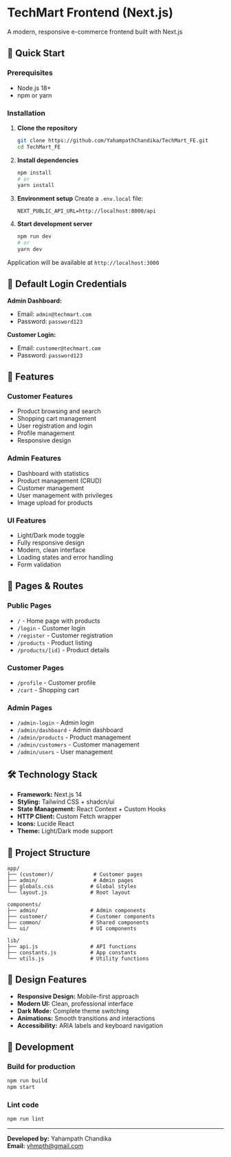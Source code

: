 # TechMart Frontend (Next.js)

A modern, responsive e-commerce frontend built with Next.js

## 🚀 Quick Start

### Prerequisites
- Node.js 18+
- npm or yarn

### Installation

1. **Clone the repository**
   ```bash
   git clone https://github.com/YahampathChandika/TechMart_FE.git
   cd TechMart_FE
   ```

2. **Install dependencies**
   ```bash
   npm install
   # or
   yarn install
   ```

3. **Environment setup**
   Create a `.env.local` file:
   ```
   NEXT_PUBLIC_API_URL=http://localhost:8000/api
   ```

4. **Start development server**
   ```bash
   npm run dev
   # or
   yarn dev
   ```

Application will be available at `http://localhost:3000`

## 🔑 Default Login Credentials

**Admin Dashboard:**
- Email: `admin@techmart.com`
- Password: `password123`

**Customer Login:**
- Email: `customer@techmart.com`
- Password: `password123`

## 🎯 Features

### Customer Features
- Product browsing and search
- Shopping cart management
- User registration and login
- Profile management
- Responsive design

### Admin Features
- Dashboard with statistics
- Product management (CRUD)
- Customer management
- User management with privileges
- Image upload for products

### UI Features
- Light/Dark mode toggle
- Fully responsive design
- Modern, clean interface
- Loading states and error handling
- Form validation

## 📱 Pages & Routes

### Public Pages
- `/` - Home page with products
- `/login` - Customer login
- `/register` - Customer registration
- `/products` - Product listing
- `/products/[id]` - Product details

### Customer Pages
- `/profile` - Customer profile
- `/cart` - Shopping cart

### Admin Pages
- `/admin-login` - Admin login
- `/admin/dashboard` - Admin dashboard
- `/admin/products` - Product management
- `/admin/customers` - Customer management
- `/admin/users` - User management

## 🛠 Technology Stack

- **Framework:** Next.js 14
- **Styling:** Tailwind CSS + shadcn/ui
- **State Management:** React Context + Custom Hooks
- **HTTP Client:** Custom Fetch wrapper
- **Icons:** Lucide React
- **Theme:** Light/Dark mode support

## 📁 Project Structure

```
app/
├── (customer)/             # Customer pages
├── admin/                  # Admin pages
├── globals.css            # Global styles
└── layout.js              # Root layout

components/
├── admin/                 # Admin components
├── customer/              # Customer components
├── common/                # Shared components
└── ui/                    # UI components

lib/
├── api.js                 # API functions
├── constants.js           # App constants
└── utils.js               # Utility functions
```

## 🎨 Design Features

- **Responsive Design:** Mobile-first approach
- **Modern UI:** Clean, professional interface
- **Dark Mode:** Complete theme switching
- **Animations:** Smooth transitions and interactions
- **Accessibility:** ARIA labels and keyboard navigation

## 🔧 Development

### Build for production
```bash
npm run build
npm start
```

### Lint code
```bash
npm run lint
```
---

**Developed by:** Yahampath Chandika  
**Email:** yhmpth@gmail.com
